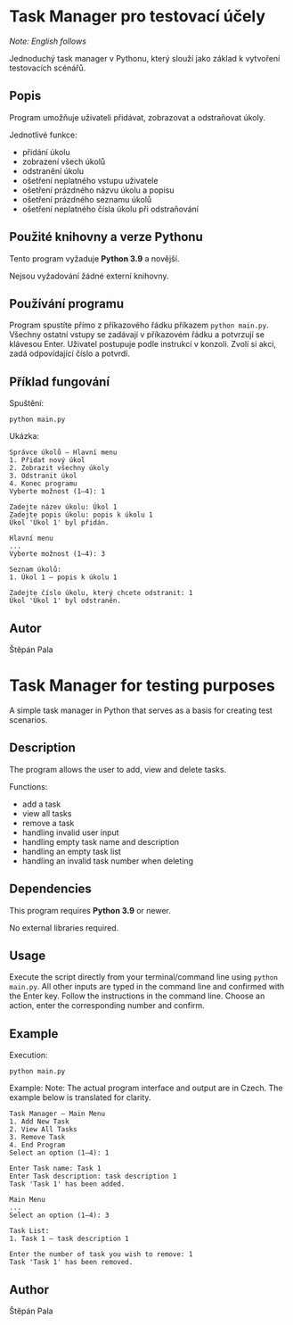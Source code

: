 # Task Manager pro testovací účely

*Note: English follows*

Jednoduchý task manager v Pythonu, který slouží jako základ k vytvoření testovacích scénářů.

## Popis

Program umožňuje uživateli přidávat, zobrazovat a odstraňovat úkoly.

Jednotlivé funkce:
*   přidání úkolu
*   zobrazení všech úkolů
*   odstranění úkolu
*   ošetření neplatného vstupu uživatele
*   ošetření prázdného názvu úkolu a popisu
*   ošetření prázdného seznamu úkolů
*   ošetření neplatného čísla úkolu při odstraňování

## Použité knihovny a verze Pythonu

Tento program vyžaduje **Python 3.9** a novější.

Nejsou vyžadování žádné externí knihovny.

## Používání programu

Program spustíte přímo z příkazového řádku příkazem `python main.py`.
Všechny ostatní vstupy se zadávají v příkazovém řádku a potvrzují se klávesou Enter.
Uživatel postupuje podle instrukcí v konzoli. Zvolí si akci, zadá odpovídající číslo a potvrdí.

## Příklad fungování

Spuštění:

`python main.py`

Ukázka:

```
Správce úkolů – Hlavní menu
1. Přidat nový úkol
2. Zobrazit všechny úkoly
3. Odstranit úkol
4. Konec programu
Vyberte možnost (1–4): 1

Zadejte název úkolu: Úkol 1
Zadejte popis úkolu: popis k úkolu 1
Úkol 'Úkol 1' byl přidán.

Hlavní menu
...
Vyberte možnost (1–4): 3   

Seznam úkolů:
1. Úkol 1 – popis k úkolu 1

Zadejte číslo úkolu, který chcete odstranit: 1
Úkol 'Úkol 1' byl odstraněn.
```

## Autor
Štěpán Pala


# Task Manager for testing purposes

A simple task manager in Python that serves as a basis for creating test scenarios.

## Description

The program allows the user to add, view and delete tasks.

Functions:
*   add a task
*   view all tasks
*   remove a task
*   handling invalid user input
*   handling empty task name and description
*   handling an empty task list
*   handling an invalid task number when deleting

## Dependencies

This program requires **Python 3.9** or newer.

No external libraries required.

## Usage

Execute the script directly from your terminal/command line using `python main.py`.
All other inputs are typed in the command line and confirmed with the Enter key.
Follow the instructions in the command line. Choose an action, enter the corresponding number and confirm.

## Example

Execution:

`python main.py`

Example:
Note: The actual program interface and output are in Czech. The example below is translated for clarity.

```
Task Manager – Main Menu
1. Add New Task
2. View All Tasks
3. Remove Task
4. End Program
Select an option (1–4): 1

Enter Task name: Task 1
Enter Task description: task description 1
Task 'Task 1' has been added.

Main Menu
...
Select an option (1–4): 3

Task List:
1. Task 1 – task description 1

Enter the number of task you wish to remove: 1
Task 'Task 1' has been removed.
```

## Author
Štěpán Pala
